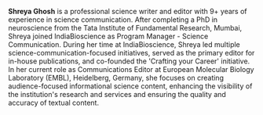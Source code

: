 <b>Shreya Ghosh</b> is a professional science writer and editor with 9+ years of experience in science communication. After completing a PhD in neuroscience from the Tata Institute of Fundamental Research, Mumbai, Shreya joined IndiaBioscience as Program Manager - Science Communication. During her time at IndiaBioscience, Shreya led multiple science-communication-focused initiatives, served as the primary editor for in-house publications, and co-founded the 'Crafting your Career' initiative. In her current role as Communications Editor at European Molecular Biology Laboratory (EMBL), Heidelberg, Germany, she focuses on creating audience-focused informational science content, enhancing the visibility of the institution's research and services and ensuring the quality and accuracy of textual content.

